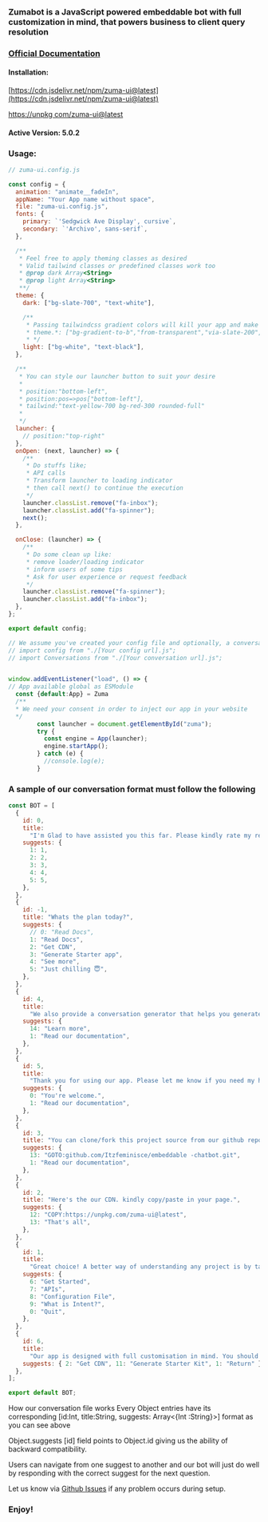 ### Zumabot is a JavaScript powered embeddable bot with full customization in mind, that powers business to client query resolution

### [Official Documentation](https://zumabot.vercel.app)

#### Installation:

[https://cdn.jsdelivr.net/npm/zuma-ui@latest](https://cdn.jsdelivr.net/npm/zuma-ui@latest)

[https://unpkg com/zuma-ui@latest](unpkg.com/zuma@latest)

#### Active Version: 5.0.2

### Usage:

```js
// zuma-ui.config.js

const config = {
  animation: "animate__fadeIn",
  appName: "Your App name without space",
  file: "zuma-ui.config.js",
  fonts: {
    primary: `'Sedgwick Ave Display', cursive`,
    secondary: `'Archivo', sans-serif`,
  },

  /**
   * Feel free to apply theming classes as desired
   * Valid tailwind classes or predefined classes work too
   * @prop dark Array<String>
   * @prop light Array<String>
   **/
  theme: {
    dark: ["bg-slate-700", "text-white"],

    /**
     * Passing tailwindcss gradient colors will kill your app and make it slow as hell.
     * theme.*: ["bg-gradient-to-b","from-transparent","via-slate-200","to-slate-300", text-black"],
     * */
    light: ["bg-white", "text-black"],
  },

  /**
   * You can style our launcher button to suit your desire
   *
   * position:"bottom-left",
   * position:pos=>pos["bottom-left"],
   * tailwind:"text-yellow-700 bg-red-300 rounded-full"
   *
   */
  launcher: {
    // position:"top-right"
  },
  onOpen: (next, launcher) => {
    /**
     * Do stuffs like;
     * API calls
     * Transform launcher to loading indicator
     * then call next() to continue the execution
     */
    launcher.classList.remove("fa-inbox");
    launcher.classList.add("fa-spinner");
    next();
  },

  onClose: (launcher) => {
    /**
     * Do some clean up like:
     * remove loader/loading indicator
     * inform users of some tips
     * Ask for user experience or request feedback
     */
    launcher.classList.remove("fa-spinner");
    launcher.classList.add("fa-inbox");
  },
};

export default config;
```

```js
// We assume you've created your config file and optionally, a conversation setup to use by our bot. This files can be anywhere in your app. The location is completely up to you
// import config from "./[Your config url].js";
// import Conversations from "./[Your conversation url].js";


window.addEventListener("load", () => {
// App available global as ESModule
  const {default:App} = Zuma
  /**
  * We need your consent in order to inject our app in your website
  */
        const launcher = document.getElementById("zuma");
        try {
          const engine = App(launcher);
          engine.startApp();
        } catch (e) {
          //console.log(e);
        }

```

### A sample of our conversation format must follow the following

```js
const BOT = [
  {
    id: 0,
    title:
      "I'm Glad to have assisted you this far. Please kindly rate my response. 1 means very unhelpful while 5 means extremely helpful.",
    suggests: {
      1: 1,
      2: 2,
      3: 3,
      4: 4,
      5: 5,
    },
  },
  {
    id: -1,
    title: "Whats the plan today?",
    suggests: {
      // 0: "Read Docs",
      1: "Read Docs",
      2: "Get CDN",
      3: "Generate Starter app",
      4: "See more",
      5: "Just chilling 😇",
    },
  },
  {
    id: 4,
    title:
      "We also provide a conversation generator that helps you generate how our bot respond to visitors questions just the way i talk to yoi now.",
    suggests: {
      14: "Learn more",
      1: "Read our documentation",
    },
  },
  {
    id: 5,
    title:
      "Thank you for using our app. Please let me know if you need my help.",
    suggests: {
      0: "You're welcome.",
      1: "Read our documentation",
    },
  },
  {
    id: 3,
    title: "You can clone/fork this project source from our github repo",
    suggests: {
      13: "GOTO:github.com/Itzfeminisce/embeddable -chatbot.git",
      1: "Read our documentation",
    },
  },
  {
    id: 2,
    title: "Here's the our CDN. kindly copy/paste in your page.",
    suggests: {
      12: "COPY:https://unpkg.com/zuma-ui@latest",
      13: "That's all",
    },
  },
  {
    id: 1,
    title:
      "Great choice! A better way of understanding any project is by taking a glance at the documentations. However, the choice is yours.",
    suggests: {
      6: "Get Started",
      7: "APIs",
      8: "Configuration File",
      9: "What is Intent?",
      0: "Quit",
    },
  },
  {
    id: 6,
    title:
      "Our app is designed with full customisation in mind. You should started by appending our CDN into your page and see the magic",
    suggests: { 2: "Get CDN", 11: "Generate Starter Kit", 1: "Return" },
  },
];

export default BOT;
```

How our conversation file works
Every Object entries have its corresponding [id:Int, title:String, suggests: Array<{Int :String}>] format as you can see above

Object.suggests [id] field points to Object.id giving us the ability of backward compatibility.

Users can navigate from one suggest to another and our bot will just do well by responding with the correct suggest for the next question.

Let us know via [Github Issues](https://github.com/Itzfeminisce/embeddable-chatbot#issues) if any problem occurs during setup.

### Enjoy!

